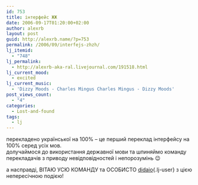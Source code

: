 ```yaml
---
id: 753
title: інтерфейс ЖЖ
date: 2006-09-17T01:20:00+02:00
author: alexrb
layout: post
guid: http://alexrb.name/?p=753
permalink: /2006/09/interfejs-zhzh/
lj_itemid:
  - "748"
lj_permalink:
  - http://alexrb-aka-ral.livejournal.com/191518.html
lj_current_mood:
  - excited
lj_current_music:
  - 'Dizzy Moods - Charles Mingus Charles Mingus - Dizzy Moods'
post_views_count:
  - "4"
categories:
  - Lost-and-found
tags:
  - lj
---
```

перекладено української на 100% &#8211; це перший переклад інтерфейсу на 100% серед усіх мов.  
долучаймося до використання державної мови та шпиняймо команду перекладачів з приводу невідповідностей і непорозумінь 😉

а насправді, ВІТАЮ УСЮ КОМАНДУ та ОСОБИСТО [didaio](http://didaio.livejournal.com/){.lj-user} з цією непересічною подією!